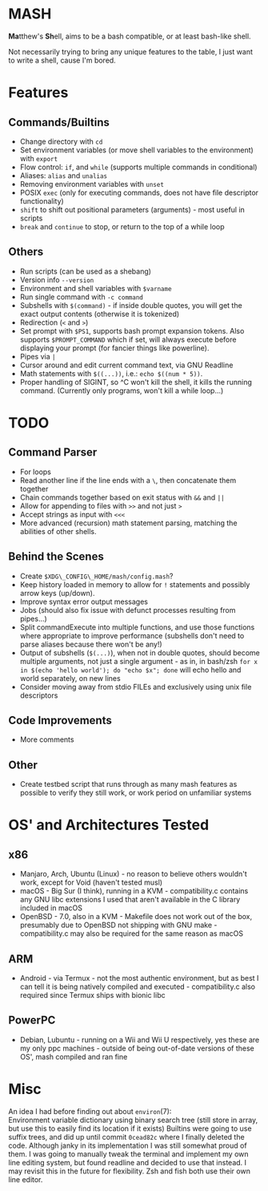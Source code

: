 # MASH
**Ma**tthew's **Sh**ell, aims to be a bash compatible, or at least bash-like shell.

Not necessarily trying to bring any unique features to the table, I just want to write a shell, cause I'm bored.

# Features

## Commands/Builtins
- Change directory with `cd`
- Set environment variables (or move shell variables to the environment) with `export`
- Flow control: `if`, and `while` (supports multiple commands in conditional)
- Aliases: `alias` and `unalias`
- Removing environment variables with `unset`
- POSIX `exec` (only for executing commands, does not have file descriptor functionality)
- `shift` to shift out positional parameters (arguments) - most useful in scripts
- `break` and `continue` to stop, or return to the top of a while loop

## Others
- Run scripts (can be used as a shebang)
- Version info `--version`
- Environment and shell variables with `$varname`
- Run single command with `-c command`
- Subshells with `$(command)` - if inside double quotes, you will get the exact output contents (otherwise it is tokenized)
- Redirection (`<` and `>`)
- Set prompt with `$PS1`, supports bash prompt expansion tokens. Also supports `$PROMPT_COMMAND` which if set, will always execute before displaying your prompt (for fancier things like powerline).
- Pipes via `|`
- Cursor around and edit current command text, via GNU Readline
- Math statements with `$((...))`, i.e.: `echo $((num * 5))`.
- Proper handling of SIGINT, so ^C won't kill the shell, it kills the running command. (Currently only programs, won't kill a while loop...)

# TODO

## Command Parser

- For loops
- Read another line if the line ends with a `\`, then concatenate them together
- Chain commands together based on exit status with `&&` and `||`
- Allow for appending to files with `>>` and not just `>`
- Accept strings as input with `<<<`
- More advanced (recursion) math statement parsing, matching the abilities of other shells.

## Behind the Scenes

- Create `$XDG\_CONFIG\_HOME/mash/config.mash`?
- Keep history loaded in memory to allow for `!` statements and possibly arrow keys (up/down).
- Improve syntax error output messages
- Jobs (should also fix issue with defunct processes resulting from pipes...)
- Split commandExecute into multiple functions, and use those functions where appropriate to improve performance (subshells don't need to parse aliases because there won't be any!)
- Output of subshells (`$(...)`), when not in double quotes, should become multiple arguments, not just a single argument - as in, in bash/zsh `for x in $(echo 'hello world'); do "echo $x"; done` will echo hello and world separately, on new lines
- Consider moving away from stdio FILEs and exclusively using unix file descriptors

## Code Improvements

- More comments

## Other
- Create testbed script that runs through as many mash features as possible to verify they still work, or work period on unfamiliar systems

# OS' and Architectures Tested

## x86
- Manjaro, Arch, Ubuntu (Linux) - no reason to believe others wouldn't work, except for Void (haven't tested musl)
- macOS - Big Sur (I think), running in a KVM - compatibility.c contains any GNU libc extensions I used that aren't available in the C library included in macOS
- OpenBSD - 7.0, also in a KVM - Makefile does not work out of the box, presumably due to OpenBSD not shipping with GNU make - compatibility.c may also be required for the same reason as macOS

## ARM
- Android - via Termux - not the most authentic environment, but as best I can tell it is being natively compiled and executed - compatibility.c also required since Termux ships with bionic libc

## PowerPC
- Debian, Lubuntu - running on a Wii and Wii U respectively, yes these are my only ppc machines - outside of being out-of-date versions of these OS', mash compiled and ran fine

# Misc
An idea I had before finding out about `environ`(7):  
Environment variable dictionary using binary search tree (still store in array, but use this to easily find its location if it exists)
Builtins were going to use suffix trees, and did up until commit `0cead82c` where I finally deleted the code. Although janky in its implementation I was still somewhat proud of them.
I was going to manually tweak the terminal and implement my own line editing system, but found readline and decided to use that instead. I may revisit this in the future for flexibility. Zsh and fish both use their own line editor.
